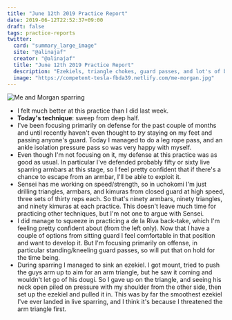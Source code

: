 ```yaml
---
title: "June 12th 2019 Practice Report"
date: 2019-06-12T22:52:37+09:00
draft: false
tags: practice-reports
twitter:
  card: "summary_large_image"
  site: "@alinajaf"
  creator: "@alinajaf"
  title: "June 12th 2019 Practice Report"
  description: "Ezekiels, triangle chokes, guard passes, and lot's of blood"
  image: "https://competent-tesla-fbda39.netlify.com/me-morgan.jpg"
---
```


![Me and Morgan sparring](/me-morgan.jpg)

* I felt much better at this practice than I did last week.
* **Today's technique**: sweep from deep half.
* I've been focusing primarily on defense for the past couple of months and
until recently haven't even thought to _try_ staying on my feet and passing
anyone's guard. Today I managed to do a leg rope pass, and an ankle isolation
pressure pass so was very happy with myself.
* Even though I'm not focusing on it, my defense at this practice was as good as
usual. In particular I've defended probably fifty or sixty live sparring armbars
at this stage, so I feel pretty confident that if there's a chance to escape
from an armbar, I'll be able to exploit it.
* Sensei has me working on speed/strength, so in uchokomi I'm just drilling
triangles, armbars, and kimuras from closed guard at high speed, three sets of
thirty reps each. So that's ninety armbars, ninety triangles, and ninety kimuras
at each practice. This doesn't leave much time for practicing other techniques,
but I'm not one to argue with Sensei.
* I did manage to squeeze in practicing a de la Riva back-take, which I'm
feeling pretty confident about (from the left only). Now that I have a couple of
options from sitting guard I feel comfortable in that position and want to
develop it. But I'm focusing primarily on offense, in particular
standing/kneeling guard passes, so will put that on hold for the time being.
* During sparring I managed to sink an ezekiel. I got mount, tried to push the
guys arm up to aim for an arm triangle, but he saw it coming and wouldn't let go
of his dougi. So I gave up on the triangle, and seeing his neck open piled on
pressure with my shoulder from the other side, then set up the ezekiel and
pulled it in. This was by far the smoothest ezekiel I've ever landed in live
sparring, and I think it's because I threatened the arm triangle first.
